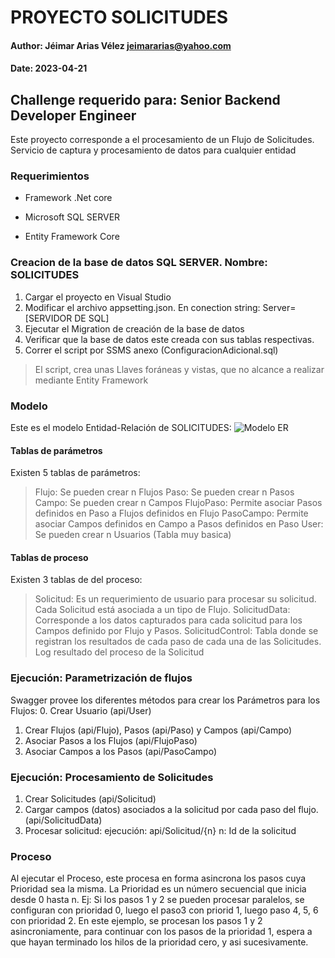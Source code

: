 # PROYECTO SOLICITUDES
#### Author: Jéimar Arias Vélez  jeimararias@yahoo.com
#### Date: 2023-04-21

## Challenge requerido para: Senior Backend Developer Engineer

Este proyecto corresponde a el procesamiento de un Flujo de Solicitudes. Servicio de captura y procesamiento de datos para cualquier entidad

### Requerimientos

* Framework .Net core

* Microsoft SQL SERVER

* Entity Framework Core

### Creacion de la base de datos SQL SERVER. Nombre: SOLICITUDES

1. Cargar el proyecto en Visual Studio
2. Modificar el archivo appsetting.json. En conection string: Server=[SERVIDOR DE SQL]
3. Ejecutar el Migration de creación de la base de datos
4. Verificar que la base de datos este creada con sus tablas respectivas.
5. Correr el script por SSMS anexo (ConfiguracionAdicional.sql)
> El script, crea unas Llaves foráneas y vistas, que no alcance a realizar mediante Entity Framework

### Modelo

Este es el modelo Entidad-Relación de SOLICITUDES:
![Modelo ER](https://drive.google.com/file/d/1Nd4S4YaFahLJcrTD1zpD93NLDgSaQV9j/view?usp=sharing)

#### Tablas de parámetros

Existen 5 tablas de parámetros:
> Flujo: Se pueden crear n Flujos
> Paso: Se pueden crear n Pasos
> Campo: Se pueden crear n Campos
> FlujoPaso: Permite asociar Pasos definidos en Paso a Flujos definidos en Flujo
> PasoCampo: Permite asociar Campos definidos en Campo a Pasos definidos en Paso 
> User: Se pueden crear n Usuarios (Tabla muy basica)

#### Tablas de proceso

Existen 3 tablas de del proceso:
> Solicitud: Es un requerimiento de usuario para procesar su solicitud. Cada Solicitud está asociada a un tipo de Flujo.
> SolicitudData: Corresponde a los datos capturados para cada solicitud para los Campos definido por Flujo y Pasos.
> SolicitudControl: Tabla donde se registran los resultados de cada paso de cada una de las Solicitudes. Log resultado del proceso de la Solicitud

### Ejecución: Parametrización de flujos
Swagger provee los diferentes métodos para crear los Parámetros para los Flujos:
0. Crear Usuario (api/User)
1. Crear Flujos (api/Flujo), Pasos (api/Paso) y Campos (api/Campo)
2. Asociar Pasos a los Flujos (api/FlujoPaso)
3. Asociar Campos a los Pasos (api/PasoCampo)

### Ejecución: Procesamiento de Solicitudes
1. Crear Solicitudes (api/Solicitud)
2. Cargar campos (datos) asociados a la solicitud por cada paso del flujo. (api/SolicitudData)
3. Procesar solicitud: ejecución: api/Solicitud/{n} n: Id de la solicitud

### Proceso
Al ejecutar el Proceso, este procesa en forma asincrona los pasos cuya Prioridad sea la misma. 
La Prioridad es un número secuencial que inicia desde 0 hasta n.
Ej: Si los pasos 1 y 2 se pueden procesar paralelos, se configuran con prioridad 0, luego el paso3 con priorid 1, luego paso 4, 5, 6 con prioridad 2.
En este ejemplo, se procesan los pasos 1 y 2 asincroniamente, para continuar con los pasos de la prioridad 1, espera a que hayan terminado 
los hilos de la prioridad cero, y asi sucesivamente.

